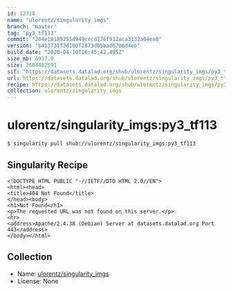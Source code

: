 ```yaml
---
id: 12718
name: "ulorentz/singularity_imgs"
branch: "master"
tag: "py3_tf113"
commit: "204e18189255d949cecd776f912aca3132a04ea8"
version: "b413731f3d100f2873d05bad6706d4eb"
build_date: "2020-04-10T16:45:42.485Z"
size_mb: 4937.0
size: 2604482591
sif: "https://datasets.datalad.org/shub/ulorentz/singularity_imgs/py3_tf113/2020-04-10-204e1818-b413731f/b413731f3d100f2873d05bad6706d4eb.sif"
url: https://datasets.datalad.org/shub/ulorentz/singularity_imgs/py3_tf113/2020-04-10-204e1818-b413731f/
recipe: https://datasets.datalad.org/shub/ulorentz/singularity_imgs/py3_tf113/2020-04-10-204e1818-b413731f/Singularity
collection: ulorentz/singularity_imgs
---
```


# ulorentz/singularity_imgs:py3_tf113

```bash
$ singularity pull shub://ulorentz/singularity_imgs:py3_tf113
```

## Singularity Recipe

```singularity
<!DOCTYPE HTML PUBLIC "-//IETF//DTD HTML 2.0//EN">
<html><head>
<title>404 Not Found</title>
</head><body>
<h1>Not Found</h1>
<p>The requested URL was not found on this server.</p>
<hr>
<address>Apache/2.4.38 (Debian) Server at datasets.datalad.org Port 443</address>
</body></html>
```

## Collection

 - Name: [ulorentz/singularity_imgs](https://github.com/ulorentz/singularity_imgs)
 - License: None

